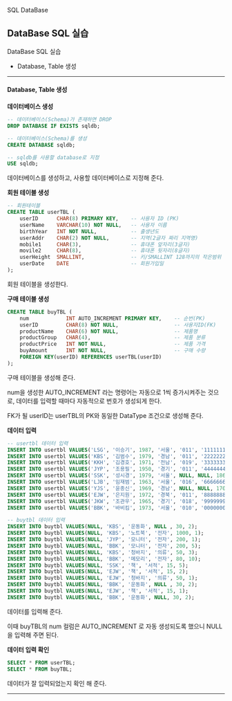 SQL DataBase

## DataBase SQL 실습

DataBase SQL 실습

- Database, Table 생성



---

#### Database, Table 생성



**데이터베이스 생성**

```sql
-- 데이터베이스(Schema)가 존재하면 DROP
DROP DATABASE IF EXISTS sqldb;

-- 데이터베이스(Schema)를 생성
CREATE DATABASE sqldb;

-- sqldb를 사용할 database로 지정
USE sqldb;
```

데이터베이스를 생성하고, 사용할 데이터베이스로 지정해 준다.



**회원 테이블 생성**

```sql
-- 회원테이블
CREATE TABLE userTBL (
    userID      CHAR(8) PRIMARY KEY,    -- 사용자 ID (PK)
    userName    VARCHAR(10) NOT NULL,   -- 사용자 이름
    birthYear   INT NOT NULL,           -- 출생년도
    userAddr    CHAR(2) NOT NULL,       -- 지역(2글자 짜리 지역명)
    mobile1     CHAR(3),                -- 휴대폰 앞자리(3글자)
    movile2     CHAR(8),                -- 휴대폰 뒷자리(8글자)
    userHeight  SMALLINT,               -- 키/SMALLINT 128까지의 작은범위 정수
    userDate    DATE                    -- 회원가입일
);
```

회원 테이블을 생성한다.



**구매 테이블 생성**

```sql
CREATE TABLE buyTBL (
    num            INT AUTO_INCREMENT PRIMARY KEY,    -- 순번(PK)
    userID         CHAR(8) NOT NULL,                  -- 사용자ID(FK)
    productName    CHAR(6) NOT NULL,                  -- 제품명
    productGroup   CHAR(4),                           -- 제품 분류
    productPrice   INT NOT NULL,                      -- 제품 가격
    buyAmount      INT NOT NULL,                      -- 구매 수량
    FOREIGN KEY(userID) REFERENCES userTBL(userID)
);
```

구매 테이블을 생성해 준다.

num을 생성한 AUTO_INCREMENT 라는 명령어는 자동으로 1씩 증가시켜주는 것으로, 데이터를 입력할 때마다 자동적으로 번호가 생성되게 한다.

FK가 될 userID는 userTBL의 PK와 동일한 DataType 조건으로 생성해 준다.



**데이터 입력**

```sql
-- usertbl 데이터 입력
INSERT INTO usertbl VALUES('LSG', '이승기', 1987, '서울', '011', '1111111', 182, '2008-8-8');
INSERT INTO usertbl VALUES('KBS', '김범수', 1979, '경남', '011', '2222222', 173, '2012-4-4');
INSERT INTO usertbl VALUES('KKH', '김경호', 1971, '전남', '019', '3333333', 177, '2007-7-7');
INSERT INTO usertbl VALUES('JYP', '조용필', 1950, '경기', '011', '4444444', 166, '2009-4-4');
INSERT INTO usertbl VALUES('SSK', '성시경', 1979, '서울', NULL, NULL, 186, '2013-12-12');
INSERT INTO usertbl VALUES('LJB', '임재범', 1963, '서울', '016', '6666666', 182, '2009-9-9');
INSERT INTO usertbl VALUES('YJS', '윤종신', 1969, '경남', NULL, NULL, 170, '2005-5-5');
INSERT INTO usertbl VALUES('EJW', '은지원', 1972, '경북', '011', '8888888', 174, '2014-3-3');
INSERT INTO usertbl VALUES('JKW', '조관우', 1965, '경기', '018', '9999999', 172, '2010-10-10');
INSERT INTO usertbl VALUES('BBK', '바비킴', 1973, '서울', '010', '0000000', 176, '2013-5-5');

-- buytbl 데이터 입력
INSERT INTO buytbl VALUES(NULL, 'KBS', '운동화', NULL , 30, 2);
INSERT INTO buytbl VALUES(NULL, 'KBS', '노트북', '전자', 1000, 1);
INSERT INTO buytbl VALUES(NULL, 'JYP', '모니터', '전자', 200, 1);
INSERT INTO buytbl VALUES(NULL, 'BBK', '모니터', '전자', 200, 5);
INSERT INTO buytbl VALUES(NULL, 'KBS', '청바지', '의류', 50, 3);
INSERT INTO buytbl VALUES(NULL, 'BBK', '메모리', '전자', 80, 10);
INSERT INTO buytbl VALUES(NULL, 'SSK', '책', '서적', 15, 5);
INSERT INTO buytbl VALUES(NULL, 'EJW', '책', '서적', 15, 2);
INSERT INTO buytbl VALUES(NULL, 'EJW', '청바지', '의류', 50, 1);
INSERT INTO buytbl VALUES(NULL, 'BBK', '운동화', NULL , 30, 2);
INSERT INTO buytbl VALUES(NULL, 'EJW', '책', '서적', 15, 1);
INSERT INTO buytbl VALUES(NULL, 'BBK', '운동화', NULL, 30, 2);
```

데이터를 입력해 준다.

이때 buyTBL의 num 컬럼은 AUTO_INCREMENT 로 자동 생성되도록 했으니 NULL을 입력해 주면 된다.



**데이터 입력 확인**

```sql
SELECT * FROM userTBL;
SELECT * FROM buyTBL;
```

데이터가 잘 입력되었는지 확인 해 준다.





---






